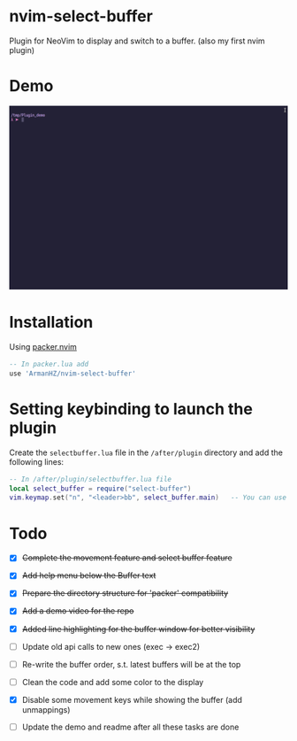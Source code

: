 # nvim-select-buffer
Plugin for NeoVim to display and switch to a buffer. (also my first nvim plugin)

# Demo
![demo](./media/plugin_demo.gif)

# Installation
Using [packer.nvim](https://github.com/wbthomason/packer.nvim)

```lua
-- In packer.lua add
use 'ArmanHZ/nvim-select-buffer'
```

# Setting keybinding to launch the plugin

Create the `selectbuffer.lua` file in the `/after/plugin` directory and add the following lines:

```lua
-- In /after/plugin/selectbuffer.lua file
local select_buffer = require("select-buffer")
vim.keymap.set("n", "<leader>bb", select_buffer.main)   -- You can use any keybinding you want
```

# Todo
- [x] ~~Complete the movement feature and select buffer feature~~
- [x] ~~Add help menu below the Buffer text~~
- [x] ~~Prepare the directory structure for 'packer' compatibility~~
- [x] ~~Add a demo video for the repo~~
- [x] ~~Added line highlighting for the buffer window for better visibility~~
- [ ] Update old api calls to new ones (exec -> exec2)
- [ ] Re-write the buffer order, s.t. latest buffers will be at the top
- [ ] Clean the code and add some color to the display
- [x] Disable some movement keys while showing the buffer (add unmappings)
- [ ] Update the demo and readme after all these tasks are done

